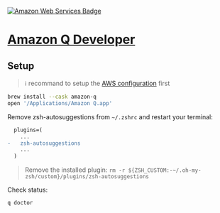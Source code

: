 <!-- https://badges.pages.dev/ -->
<!-- https://ileriayo.github.io/markdown-badges/#markdown-badges -->
[![Amazon Web Services Badge](https://img.shields.io/badge/Amazon%20Q%20Developer-05A88D?style=for-the-badge&logo=amazonwebservices&logoColor=fff&style=flat)][Page-Amazon-Q-Dev]

[Page-Amazon-Q-Dev]: https://docs.aws.amazon.com/amazonq/latest/qdeveloper-ug/command-line.html

# [Amazon Q Developer][Page-Amazon-Q-Dev]

## Setup

> ℹ️ recommand to setup the [AWS configuration](./brew.aws.md#configuration) first

```bash
brew install --cask amazon-q
open '/Applications/Amazon Q.app'
```

Remove zsh-autosuggestions from `~/.zshrc` and restart your terminal:

```diff
  plugins=(
    ...
-   zsh-autosuggestions
    ...
  )
```

> Remove the installed plugin: `rm -r ${ZSH_CUSTOM:-~/.oh-my-zsh/custom}/plugins/zsh-autosuggestions`

Check status:

```bash
q doctor
```
